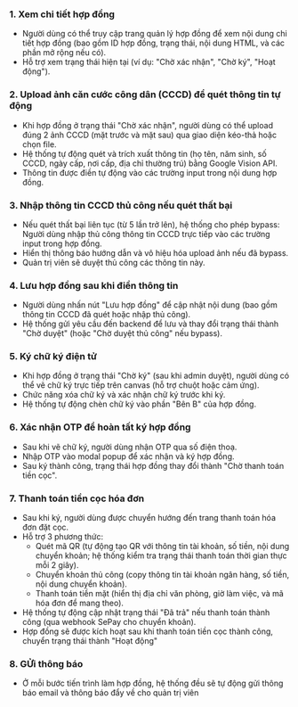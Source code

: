 ### 1. **Xem chi tiết hợp đồng**

-   Người dùng có thể truy cập trang quản lý hợp đồng để xem nội dung chi tiết hợp đồng (bao gồm ID hợp đồng, trạng thái, nội dung HTML, và các phần mở rộng nếu có).
-   Hỗ trợ xem trạng thái hiện tại (ví dụ: "Chờ xác nhận", "Chờ ký", "Hoạt động").

### 2. **Upload ảnh căn cước công dân (CCCD) để quét thông tin tự động**

-   Khi hợp đồng ở trạng thái "Chờ xác nhận", người dùng có thể upload đúng 2 ảnh CCCD (mặt trước và mặt sau) qua giao diện kéo-thả hoặc chọn file.
-   Hệ thống tự động quét và trích xuất thông tin (họ tên, năm sinh, số CCCD, ngày cấp, nơi cấp, địa chỉ thường trú) bằng Google Vision API.
-   Thông tin được điền tự động vào các trường input trong nội dung hợp đồng.

### 3. **Nhập thông tin CCCD thủ công nếu quét thất bại**

-   Nếu quét thất bại liên tục (từ 5 lần trở lên), hệ thống cho phép bypass: Người dùng nhập thủ công thông tin CCCD trực tiếp vào các trường input trong hợp đồng.
-   Hiển thị thông báo hướng dẫn và vô hiệu hóa upload ảnh nếu đã bypass.
-   Quản trị viên sẽ duyệt thủ công các thông tin này.

### 4. **Lưu hợp đồng sau khi điền thông tin**

-   Người dùng nhấn nút "Lưu hợp đồng" để cập nhật nội dung (bao gồm thông tin CCCD đã quét hoặc nhập thủ công).
-   Hệ thống gửi yêu cầu đến backend để lưu và thay đổi trạng thái thành "Chờ duyệt" (hoặc "Chờ duyệt thủ công" nếu bypass).

### 5. **Ký chữ ký điện tử**

-   Khi hợp đồng ở trạng thái "Chờ ký" (sau khi admin duyệt), người dùng có thể vẽ chữ ký trực tiếp trên canvas (hỗ trợ chuột hoặc cảm ứng).
-   Chức năng xóa chữ ký và xác nhận chữ ký trước khi ký.
-   Hệ thống tự động chèn chữ ký vào phần "Bên B" của hợp đồng.

### 6. **Xác nhận OTP để hoàn tất ký hợp đồng**

-   Sau khi vẽ chữ ký, người dùng nhận OTP qua số điện thoạ.
-   Nhập OTP vào modal popup để xác nhận và ký hợp đồng.
-   Sau ký thành công, trạng thái hợp đồng thay đổi thành "Chờ thanh toán tiền cọc".

### 7. **Thanh toán tiền cọc hóa đơn**

-   Sau khi ký, người dùng được chuyển hướng đến trang thanh toán hóa đơn đặt cọc.
-   Hỗ trợ 3 phương thức:
    -   Quét mã QR (tự động tạo QR với thông tin tài khoản, số tiền, nội dung chuyển khoản; hệ thống kiểm tra trạng thái thanh toán thời gian thực mỗi 2 giây).
    -   Chuyển khoản thủ công (copy thông tin tài khoản ngân hàng, số tiền, nội dung chuyển khoản).
    -   Thanh toán tiền mặt (hiển thị địa chỉ văn phòng, giờ làm việc, và mã hóa đơn để mang theo).
-   Hệ thống tự động cập nhật trạng thái "Đã trả" nếu thanh toán thành công (qua webhook SePay cho chuyển khoản).
-   Hợp đồng sẽ được kích hoạt sau khi thanh toán tiền cọc thành công, chuyển trạng thái thành "Hoạt động"

### 8. **GỬi thông báo**

-   Ở mỗi bước tiến trình làm hợp đồng, hệ thống đều sẽ tự động gửi thông báo email và thông báo đẩy về cho quản trị viên
